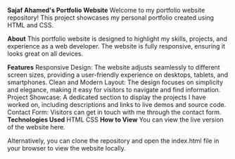 **Sajaf Ahamed's Portfolio Website**
Welcome to my portfolio website repository! This project showcases my personal portfolio created using HTML and CSS.

**About**
  This portfolio website is designed to highlight my skills, projects, and experience as a web developer. The website is fully responsive, ensuring it looks great on all devices.

**Features**
  Responsive Design: The website adjusts seamlessly to different screen sizes, providing a user-friendly experience on desktops, tablets, and smartphones.
  Clean and Modern Layout: The design focuses on simplicity and elegance, making it easy for visitors to navigate and find information.
  Project Showcase: A dedicated section to display the projects I have worked on, including descriptions and links to live demos and source code.
  Contact Form: Visitors can get in touch with me through the contact form.
**Technologies Used**
  HTML
  CSS
**How to View**
You can view the live version of the website here.

Alternatively, you can clone the repository and open the index.html file in your browser to view the website locally.
